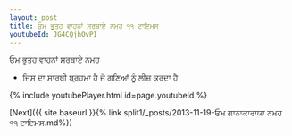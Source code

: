 ```yaml
---
layout: post
title: ਓਮ ਭੂਤਹ ਵਾਹਨਾਂ ਸਰਥਾਏ ਨਮਹ ੧੧ ਟਾਇਮਸ
youtubeId: JG4CQjhOvPI
---
```

 
 
 ਓਮ ਭੂਤਹ ਵਾਹਨਾਂ ਸਰਥਾਏ ਨਮਹ  
 
 -  ਜਿਸ ਦਾ ਸਾਰਥੀ ਬ੍ਰਹਮਾ ਹੈ ਜੋ ਗਣਿਆਂ ਨੂੰ ਲੀਜ਼ ਕਰਦਾ ਹੈ 
 
  
 
  
 
 
 
 
 
 


{% include youtubePlayer.html id=page.youtubeId %}
 
[Next]({{ site.baseurl }}{% link  split1/_posts/2013-11-19-ਓਮ ਗਾਨਾਕਾਰਾਯਾ ਨਮਹ ੧੧ ਟਾਇਮਸ.md%})
 

